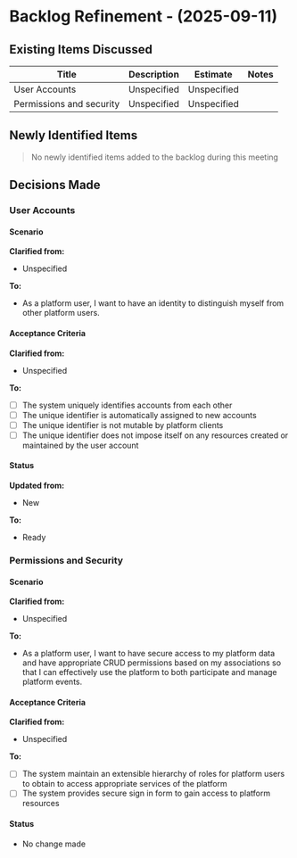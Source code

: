 # Backlog Refinement - (2025-09-11)

## Existing Items Discussed
<!-- Items currently in the backlog that were discussed in this meeting -->

| Title | Description | Estimate | Notes |
| ----- | ----------- | -------- | ----- |
| User Accounts | Unspecified | Unspecified | |
| Permissions and security | Unspecified | Unspecified | |

## Newly Identified Items

<!-- Items that were added to the backlog during this meeting -->
> No newly identified items added to the backlog during this meeting

## Decisions Made

<!-- Agreements about readiness, phrasing, acceptance criteria, or decomposition of backlog items discussed -->
<!-- Each item discussed in the meeting should have its dedicated subsection here -->

### User Accounts

#### Scenario

**Clarified from:**

- Unspecified

**To:**

- As a platform user, I want to have an identity to distinguish myself from other platform users.

#### Acceptance Criteria

**Clarified from:**

- Unspecified

**To:**

- [ ] The system uniquely identifies accounts from each other
- [ ] The unique identifier is automatically assigned to new accounts
- [ ] The unique identifier is not mutable by platform clients
- [ ] The unique identifier does not impose itself on any resources created or maintained by the user account

#### Status

**Updated from:**

- New

**To:**

- Ready

### Permissions and Security

#### Scenario

**Clarified from:**

- Unspecified

**To:**

- As a platform user, I want to have secure access to my platform data and have appropriate CRUD permissions based on my associations so that I can effectively use the platform to both participate and manage platform events.

#### Acceptance Criteria

**Clarified from:**

- Unspecified

**To:**

- [ ] The system maintain an extensible hierarchy of roles for platform users to obtain to access appropriate services of the platform
- [ ] The system provides secure sign in form to gain access to platform resources

#### Status

- No change made
